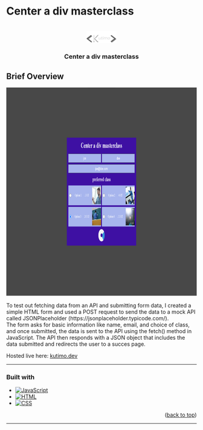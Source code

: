 # Center a div masterclass

<a name="readme-top"></a>

<br />
<div align="center">
  <a href="https://github.com/Kutimo/Center-a-div-masterclass">
    <img src="./logo.png" alt="Logo" width="80" height="auto">
  </a>
<h3 align="center">Center a div masterclass</h3>
</div>

## Brief Overview

<img src="./screenshot.png" alt="project image" width="auto" height="550">

<p>To test out fetching data from an API and submitting form data, I created a simple HTML form and used a POST request to send the data to a mock API called JSONPlaceholder (https://jsonplaceholder.typicode.com/).
<br>
The form asks for basic information like name, email, and choice of class, and once submitted, the data is sent to the API using the fetch() method in JavaScript. The API then responds with a JSON object that includes the data submitted and redirects the user to a succes page.</p>

 <p>Hosted live here: <a href="https://center.div.kutimo.dev/">kutimo.dev</a> </p>
 <hr>

### Built with

- [![JavaScript][javascript-shield]][js-url]
- [![HTML][html-shield]][html-url]
- [![CSS][css-shield]][css-url]

<p align="right">(<a href="#readme-top">back to top</a>)</p>  
<hr>

[javascript-shield]: https://img.shields.io/badge/JavaScript-F0DB4F?style=for-the-badge&logo=JavaScript&logoColor=black
[js-url]: https://www.ecma-international.org/publications-and-standards/standards/ecma-262/
[html-shield]: https://img.shields.io/badge/HTML-e34c26?style=for-the-badge&logo=HTML5&logoColor=white
[html-url]: https://html.spec.whatwg.org/multipage/
[css-shield]: https://img.shields.io/badge/CSS-264de4?style=for-the-badge&logo=CSS3&logoColor=white
[css-url]: https://www.w3.org/Style/CSS/Overview.en.html
